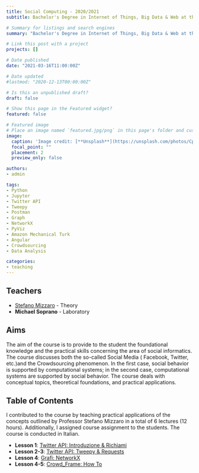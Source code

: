 ```yaml
---
title: Social Computing - 2020/2021
subtitle: Bachelor's Degree in Internet of Things, Big Data & Web at the University of Udine, Academic Year 2020/2021

# Summary for listings and search engines
summary: "Bachelor's Degree in Internet of Things, Big Data & Web at the University of Udine. Academic Year 2020/2021. Lectures: 6. Hours: 12"

# Link this post with a project
projects: []

# Date published
date: "2021-03-16T11:00:00Z"

# Date updated
#lastmod: "2020-12-13T00:00:00Z"

# Is this an unpublished draft?
draft: false

# Show this page in the Featured widget?
featured: false

# Featured image
# Place an image named `featured.jpg/png` in this page's folder and customize its options here.
image:
  caption: 'Image credit: [**Unsplash**](https://unsplash.com/photos/CpkOjOcXdUY)'
  focal_point: ""
  placement: 2
  preview_only: false

authors:
- admin

tags:
- Python
- Jupyter 
- Twitter API
- Tweepy
- Postman
- Graph
- NetworkX
- PyViz
- Amazon Mechanical Turk
- Angular
- Crowdsourcing
- Data Analysis

categories:
- teaching
---
```


## Teachers

- [Stefano Mizzaro](https://users.dimi.uniud.it/~stefano.mizzaro/ "Stefano Mizzaro") - Theory
- **Michael Soprano** - Laboratory

## Aims

The aim of the course is to provide to the student the foundational knowledge and the practical skills concerning the area of social informatics. The course discusses both the so-called Social Media (
Facebook, Twitter, etc.)and the Crowdsourcing phenomenon. In the first case, social behavior is supported by computational systems; in the second case, computational systems are supported by social
behavior. The course deals with conceptual topics, theoretical foundations, and practical applications.

## Table of Contents

I contributed to the course by teaching practical applications of the concepts outlined by Professor Stefano Mizzaro in a total of 6 lectures (12 hours). Additionally, I assigned course assignment to
the students. The course is conducted in Italian.

- **Lesson 1**: [Twitter API: Introduzione & Richiami](https://www.dropbox.com/scl/fi/xpq3b6zhzf3zpczqkwn9g/SC_MS_1_Twitter_API_Intro_Ric.pptx?rlkey=trdwm6yxgohyktj79c0bu3xsx&dl=0)  
- **Lesson 2-3**: [Twitter API: Tweepy & Requests](https://www.dropbox.com/scl/fi/rtdvumim9mzuihlu3zlxu/SC_MS_2-Twitter_API_Tweepy_Req.pptx?rlkey=t7rms0spo58a612oniuda1vey&dl=0)  
- **Lesson 4**: [Grafi: NetworkX](https://www.dropbox.com/scl/fi/0e8iz71e45mxix4cmxiam/SC_MS_3_Grafi_NetworkX.pptx?rlkey=ab76koii4j1we6zpwatihhh10&dl=0)  
- **Lesson 4-5**: [Crowd_Frame: How To](https://www.dropbox.com/scl/fi/56egim1ixzm1bm4tn988x/SC_MS_4_Crowd_Frame.pptx?rlkey=yl0z8mqxb6q6n4u1h2etfuz5e&dl=0)  
